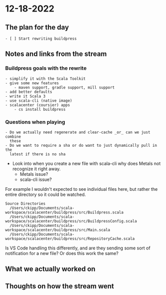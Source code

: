# 12-18-2022

## The plan for the day
    - [ ] Start rewriting buildpress


## Notes and links from the stream

### Buildpress goals with the rewrite
    - simplify it with the Scala Toolkit
    - give some new features
        - maven support, gradle support, mill support
    - add better defaults
    - write it Scala 3
    - use scala-cli (native image)
    - scalacenter (coursier) apps
        - cs install buildpress

### Questions when playing
    - Do we actually need regenerate and clear-cache _or_ can we just combine
      these
    - Do we want to require a sha or do want to just dynamically pull in the
      latest if there is no sha

- Look into when you create a new file with scala-cli why does Metals not
  recognize it right away.
  - Metals issue?
  - scala-cli issue?


For example I wouldn't expected to see individual files here, but rather the
entire directory so it could be watched.

```
Source Directories
  /Users/ckipp/Documents/scala-workspace/scalacenter/buildpress/src/Buildpress.scala
  /Users/ckipp/Documents/scala-workspace/scalacenter/buildpress/src/BuildpressConfig.scala
  /Users/ckipp/Documents/scala-workspace/scalacenter/buildpress/src/Main.scala
  /Users/ckipp/Documents/scala-workspace/scalacenter/buildpress/src/RepositoryCache.scala
```

Is VS Code handling this differently, and are they sending some sort of
notification for a new file? Or does this work the same?

## What we actually worked on

## Thoughts on how the stream went
